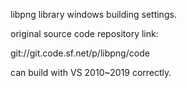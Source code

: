 libpng library windows building settings.

original source code repository link:

git://git.code.sf.net/p/libpng/code

can build with VS 2010~2019 correctly.
